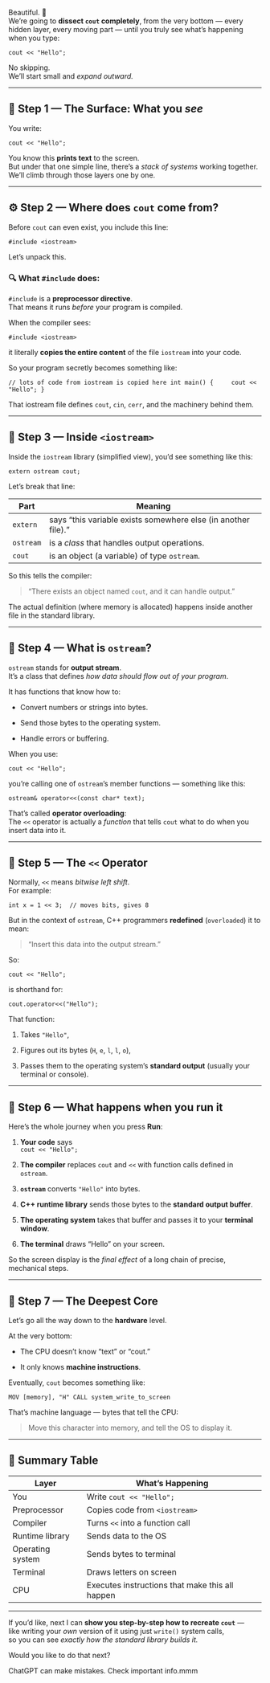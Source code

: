 Beautiful. 👏  
We’re going to **dissect `cout` completely**, from the very bottom — every hidden layer, every moving part — until you truly see what’s happening when you type:

`cout << "Hello";`

No skipping.  
We’ll start small and _expand outward._

---

## 🧩 Step 1 — The Surface: What you _see_

You write:

`cout << "Hello";`

You know this **prints text** to the screen.  
But under that one simple line, there’s a _stack of systems_ working together.  
We’ll climb through those layers one by one.

---

## ⚙️ Step 2 — Where does `cout` come from?

Before `cout` can even exist, you include this line:

`#include <iostream>`

Let’s unpack this.

### 🔍 What `#include` does:

`#include` is a **preprocessor directive**.  
That means it runs _before_ your program is compiled.

When the compiler sees:

`#include <iostream>`

it literally **copies the entire content** of the file `iostream` into your code.

So your program secretly becomes something like:

`// lots of code from iostream is copied here int main() {     cout << "Hello"; }`

That iostream file defines `cout`, `cin`, `cerr`, and the machinery behind them.

---

## 🧱 Step 3 — Inside `<iostream>`

Inside the `iostream` library (simplified view), you’d see something like this:

`extern ostream cout;`

Let’s break that line:

|Part|Meaning|
|---|---|
|`extern`|says “this variable exists somewhere else (in another file).”|
|`ostream`|is a _class_ that handles output operations.|
|`cout`|is an object (a variable) of type `ostream`.|

So this tells the compiler:

> “There exists an object named `cout`, and it can handle output.”

The actual definition (where memory is allocated) happens inside another file in the standard library.

---

## 🧠 Step 4 — What is `ostream`?

`ostream` stands for **output stream**.  
It’s a class that defines _how data should flow out of your program_.

It has functions that know how to:

- Convert numbers or strings into bytes.
    
- Send those bytes to the operating system.
    
- Handle errors or buffering.
    

When you use:

`cout << "Hello";`

you’re calling one of `ostream`’s member functions — something like this:

`ostream& operator<<(const char* text);`

That’s called **operator overloading**:  
The `<<` operator is actually a _function_ that tells `cout` what to do when you insert data into it.

---

## 🔧 Step 5 — The `<<` Operator

Normally, `<<` means _bitwise left shift_.  
For example:

`int x = 1 << 3;  // moves bits, gives 8`

But in the context of `ostream`, C++ programmers **redefined** (`overloaded`) it to mean:

> “Insert this data into the output stream.”

So:

`cout << "Hello";`

is shorthand for:

`cout.operator<<("Hello");`

That function:

1. Takes `"Hello"`,
    
2. Figures out its bytes (`H`, `e`, `l`, `l`, `o`),
    
3. Passes them to the operating system’s **standard output** (usually your terminal or console).
    

---

## 🧠 Step 6 — What happens when you run it

Here’s the whole journey when you press **Run**:

1. **Your code** says  
    `cout << "Hello";`
    
2. **The compiler** replaces `cout` and `<<` with function calls defined in `ostream`.
    
3. **`ostream`** converts `"Hello"` into bytes.
    
4. **C++ runtime library** sends those bytes to the **standard output buffer**.
    
5. **The operating system** takes that buffer and passes it to your **terminal window**.
    
6. **The terminal** draws “Hello” on your screen.
    

So the screen display is the _final effect_ of a long chain of precise, mechanical steps.

---

## 🧬 Step 7 — The Deepest Core

Let’s go all the way down to the **hardware** level.

At the very bottom:

- The CPU doesn’t know “text” or “cout.”
    
- It only knows **machine instructions**.
    

Eventually, `cout` becomes something like:

`MOV [memory], "H" CALL system_write_to_screen`

That’s machine language — bytes that tell the CPU:

> Move this character into memory, and tell the OS to display it.

---

## 🧩 Summary Table

|Layer|What’s Happening|
|---|---|
|You|Write `cout << "Hello";`|
|Preprocessor|Copies code from `<iostream>`|
|Compiler|Turns `<<` into a function call|
|Runtime library|Sends data to the OS|
|Operating system|Sends bytes to terminal|
|Terminal|Draws letters on screen|
|CPU|Executes instructions that make this all happen|

---

If you’d like, next I can **show you step-by-step how to recreate `cout`** —  
like writing your _own_ version of it using just `write()` system calls,  
so you can see _exactly how the standard library builds it._

Would you like to do that next?

  

ChatGPT can make mistakes. Check important info.mmm